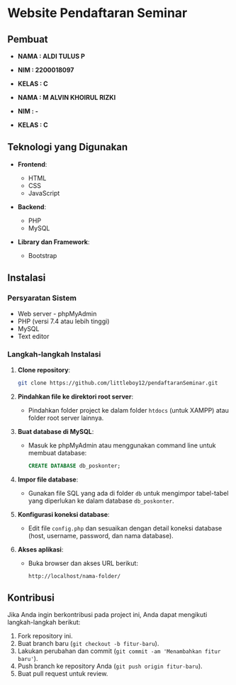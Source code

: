 # Website Pendaftaran Seminar

## Pembuat
- **NAMA   : ALDI TULUS P**
- **NIM    : 2200018097**
- **KELAS  : C**
  
- **NAMA   : M ALVIN KHOIRUL RIZKI**
- **NIM    : -**
- **KELAS  : C**

## Teknologi yang Digunakan
- **Frontend**:
  - HTML
  - CSS
  - JavaScript
  
- **Backend**:
  - PHP 
  - MySQL

- **Library dan Framework**:
  - Bootstrap
  
## Instalasi

### Persyaratan Sistem
- Web server - phpMyAdmin
- PHP (versi 7.4 atau lebih tinggi)
- MySQL
- Text editor

### Langkah-langkah Instalasi
1. **Clone repository**:
    ```bash
    git clone https://github.com/littleboy12/pendaftaranSeminar.git
    ```

2. **Pindahkan file ke direktori root server**:
   - Pindahkan folder project ke dalam folder `htdocs` (untuk XAMPP) atau folder root server lainnya.

3. **Buat database di MySQL**:
   - Masuk ke phpMyAdmin atau menggunakan command line untuk membuat database:
     ```sql
     CREATE DATABASE db_poskonter;
     ```

4. **Impor file database**:
   - Gunakan file SQL yang ada di folder `db` untuk mengimpor tabel-tabel yang diperlukan ke dalam database `db_poskonter`.

5. **Konfigurasi koneksi database**:
   - Edit file `config.php` dan sesuaikan dengan detail koneksi database (host, username, password, dan nama database).

6. **Akses aplikasi**:
   - Buka browser dan akses URL berikut:
     ```
     http://localhost/nama-folder/
     ```
## Kontribusi
Jika Anda ingin berkontribusi pada project ini, Anda dapat mengikuti langkah-langkah berikut:
1. Fork repository ini.
2. Buat branch baru (`git checkout -b fitur-baru`).
3. Lakukan perubahan dan commit (`git commit -am 'Menambahkan fitur baru'`).
4. Push branch ke repository Anda (`git push origin fitur-baru`).
5. Buat pull request untuk review.
